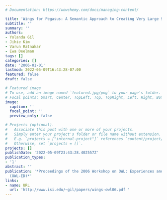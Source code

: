 ```yaml
---
# Documentation: https://wowchemy.com/docs/managing-content/

title: 'Wings for Pegasus: A Semantic Approach to Creating Very Large Scientific Workflows'
subtitle: ''
summary: ''
authors:
- Yolanda Gil
- Jihie Kim
- Varun Ratnakar
- Ewa Deelman
tags: []
categories: []
date: '2006-01-01'
lastmod: 2022-05-09T16:43:28-07:00
featured: false
draft: false

# Featured image
# To use, add an image named `featured.jpg/png` to your page's folder.
# Focal points: Smart, Center, TopLeft, Top, TopRight, Left, Right, BottomLeft, Bottom, BottomRight.
image:
  caption: ''
  focal_point: ''
  preview_only: false

# Projects (optional).
#   Associate this post with one or more of your projects.
#   Simply enter your project's folder or file name without extension.
#   E.g. `projects = ["internal-project"]` references `content/project/deep-learning/index.md`.
#   Otherwise, set `projects = []`.
projects: []
publishDate: '2022-05-09T23:43:28.402557Z'
publication_types:
- '1'
abstract: ''
publication: '*Proceedings of the 2006 Workshop on OWL: Experiences and Directions
  (OWL-ED)*'
links:
- name: URL
  url: 'http://www.isi.edu/~gil/papers/wings-owl06.pdf '
---
```

